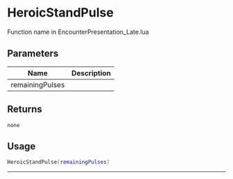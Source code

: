 # HeroicStandPulse

Function name in EncounterPresentation_Late.lua

## Parameters

| Name            | Description |
| --------------- | ----------- |
| remainingPulses |             |

## Returns

`none`

## Usage

```lua
HeroicStandPulse(remainingPulses)
```

---
